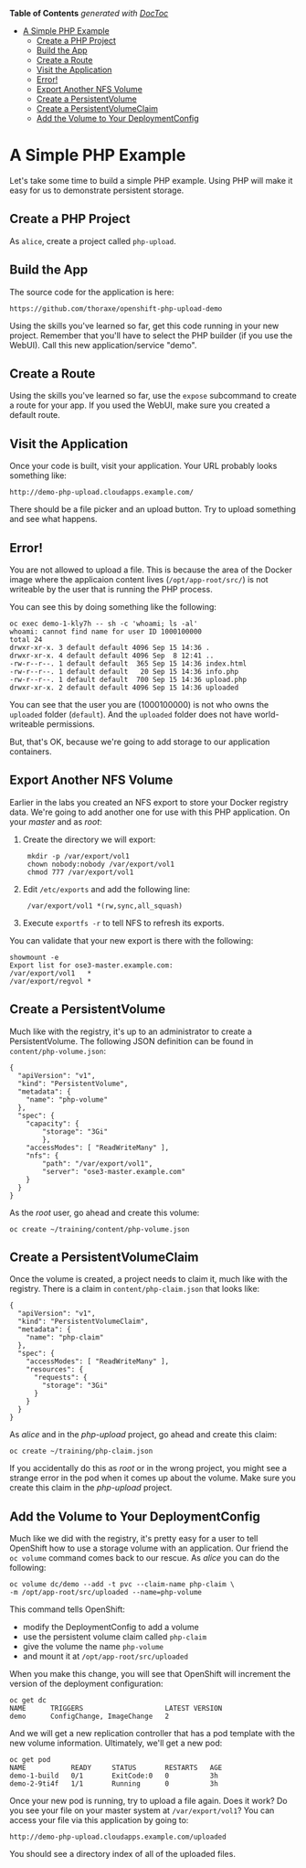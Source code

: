 <!-- START doctoc generated TOC please keep comment here to allow auto update -->
<!-- DON'T EDIT THIS SECTION, INSTEAD RE-RUN doctoc TO UPDATE -->
**Table of Contents**  *generated with [DocToc](https://github.com/thlorenz/doctoc)*

- [A Simple PHP Example](#a-simple-php-example)
  - [Create a PHP Project](#create-a-php-project)
  - [Build the App](#build-the-app)
  - [Create a Route](#create-a-route)
  - [Visit the Application](#visit-the-application)
  - [Error!](#error)
  - [Export Another NFS Volume](#export-another-nfs-volume)
  - [Create a PersistentVolume](#create-a-persistentvolume)
  - [Create a PersistentVolumeClaim](#create-a-persistentvolumeclaim)
  - [Add the Volume to Your DeploymentConfig](#add-the-volume-to-your-deploymentconfig)

<!-- END doctoc generated TOC please keep comment here to allow auto update -->

# A Simple PHP Example
Let's take some time to build a simple PHP example. Using PHP will make it easy
for us to demonstrate persistent storage.

## Create a PHP Project
As `alice`, create a project called `php-upload`.

## Build the App
The source code for the application is here:

    https://github.com/thoraxe/openshift-php-upload-demo

Using the skills you've learned so far, get this code running in your new
project. Remember that you'll have to select the PHP builder (if you use the
WebUI). Call this new application/service "demo".

## Create a Route
Using the skills you've learned so far, use the `expose` subcommand to create a
route for your app. If you used the WebUI, make sure you created a default
route.

## Visit the Application
Once your code is built, visit your application. Your URL probably looks
something like:

    http://demo-php-upload.cloudapps.example.com/

There should be a file picker and an upload button. Try to upload something and
see what happens.

## Error!
You are not allowed to upload a file. This is because the area of the Docker
image where the applicaion content lives (`/opt/app-root/src/`) is not writeable
by the user that is running the PHP process.

You can see this by doing something like the following:

    oc exec demo-1-kly7h -- sh -c 'whoami; ls -al'
    whoami: cannot find name for user ID 1000100000
    total 24
    drwxr-xr-x. 3 default default 4096 Sep 15 14:36 .
    drwxr-xr-x. 4 default default 4096 Sep  8 12:41 ..
    -rw-r--r--. 1 default default  365 Sep 15 14:36 index.html
    -rw-r--r--. 1 default default   20 Sep 15 14:36 info.php
    -rw-r--r--. 1 default default  700 Sep 15 14:36 upload.php
    drwxr-xr-x. 2 default default 4096 Sep 15 14:36 uploaded

You can see that the user you are (1000100000) is not who owns the `uploaded`
folder (`default`). And the `uploaded` folder does not have world-writeable
permissions.

But, that's OK, because we're going to add storage to our application
containers.

## Export Another NFS Volume
Earlier in the labs you created an NFS export to store your Docker registry
data. We're going to add another one for use with this PHP application. On your
*master* and as *root*:

1. Create the directory we will export:

        mkdir -p /var/export/vol1
        chown nobody:nobody /var/export/vol1
        chmod 777 /var/export/vol1

1. Edit `/etc/exports` and add the following line:

        /var/export/vol1 *(rw,sync,all_squash)

1. Execute `exportfs -r` to tell NFS to refresh its exports.

You can validate that your new export is there with the following:

    showmount -e
    Export list for ose3-master.example.com:
    /var/export/vol1   *
    /var/export/regvol *

## Create a PersistentVolume
Much like with the registry, it's up to an administrator to create a
PersistentVolume. The following JSON definition can be found in
`content/php-volume.json`:

    {
      "apiVersion": "v1",
      "kind": "PersistentVolume",
      "metadata": {
        "name": "php-volume"
      },
      "spec": {
        "capacity": {
            "storage": "3Gi"
            },
        "accessModes": [ "ReadWriteMany" ],
        "nfs": {
            "path": "/var/export/vol1",
            "server": "ose3-master.example.com"
        }
      }
    }

As the *root* user, go ahead and create this volume:

    oc create ~/training/content/php-volume.json

## Create a PersistentVolumeClaim
Once the volume is created, a project needs to claim it, much like with the
registry. There is a claim in `content/php-claim.json` that looks like:

    {
      "apiVersion": "v1",
      "kind": "PersistentVolumeClaim",
      "metadata": {
        "name": "php-claim"
      },
      "spec": {
        "accessModes": [ "ReadWriteMany" ],
        "resources": {
          "requests": {
            "storage": "3Gi"
          }
        }
      }
    }

As *alice* and in the *php-upload* project, go ahead and create this claim:

    oc create ~/training/php-claim.json

If you accidentally do this as *root* or in the wrong project, you might see a
strange error in the pod when it comes up about the volume. Make sure you create
this claim in the *php-upload* project.

## Add the Volume to Your DeploymentConfig
Much like we did with the registry, it's pretty easy for a user to tell
OpenShift how to use a storage volume with an application. Our friend the `oc
volume` command comes back to our rescue. As *alice* you can do the following:

    oc volume dc/demo --add -t pvc --claim-name php-claim \
    -m /opt/app-root/src/uploaded --name=php-volume

This command tells OpenShift:

* modify the DeploymentConfig to add a volume
* use the persistent volume claim called `php-claim`
* give the volume the name `php-volume`
* and mount it at `/opt/app-root/src/uploaded`

When you make this change, you will see that OpenShift will increment the
version of the deployment configuration:

    oc get dc
    NAME      TRIGGERS                    LATEST VERSION
    demo      ConfigChange, ImageChange   2

And we will get a new replication controller that has a pod template with the
new volume information. Ultimately, we'll get a new pod:

    oc get pod
    NAME           READY     STATUS       RESTARTS   AGE
    demo-1-build   0/1       ExitCode:0   0          3h
    demo-2-9ti4f   1/1       Running      0          3h

Once your new pod is running, try to upload a file again. Does it work? Do you
see your file on your master system at `/var/export/vol1`? You can access your
file via this application by going to:

    http://demo-php-upload.cloudapps.example.com/uploaded

You should see a directory index of all of the uploaded files.
